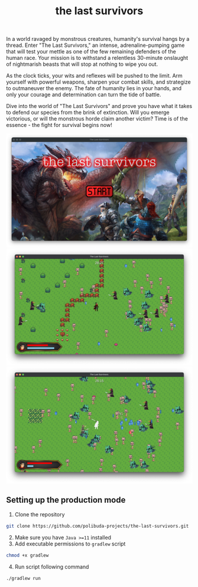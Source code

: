  <h1 align="center">the last survivors</h1>
 <br/>

In a world ravaged by monstrous creatures, humanity's survival hangs by a thread. Enter "The Last Survivors," an intense, adrenaline-pumping game that will test your mettle as one of the few remaining defenders of the human race. Your mission is to withstand a relentless 30-minute onslaught of nightmarish beasts that will stop at nothing to wipe you out.

As the clock ticks, your wits and reflexes will be pushed to the limit. Arm yourself with powerful weapons, sharpen your combat skills, and strategize to outmaneuver the enemy. The fate of humanity lies in your hands, and only your courage and determination can turn the tide of battle.

Dive into the world of "The Last Survivors" and prove you have what it takes to defend our species from the brink of extinction. Will you emerge victorious, or will the monstrous horde claim another victim? Time is of the essence - the fight for survival begins now!

<img src="Resources/dashboard.png">
<img src="Resources/gameplay1.png">
<img src="Resources/gameplay2.png">

## Setting up the production mode

1. Clone the repository
```bash
git clone https://github.com/polibuda-projects/the-last-survivors.git
```
2. Make sure you have `Java >=11` installed
3. Add executable permissions to `gradlew` script
```bash
chmod +x gradlew
```
4. Run script following command
```bash
./gradlew run
```